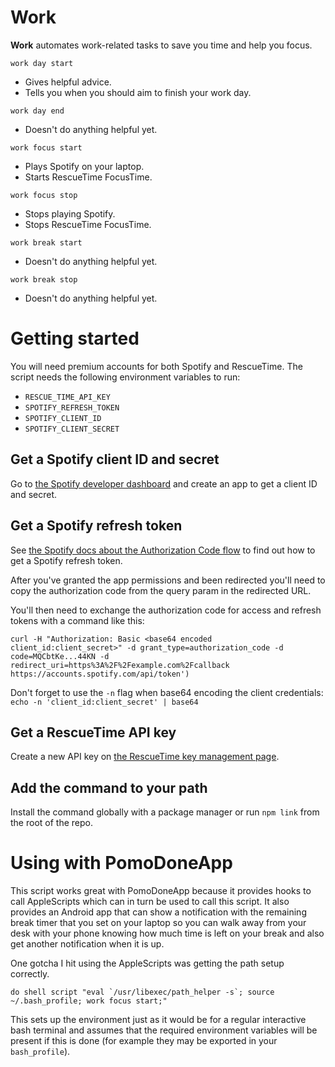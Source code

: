 # Work
**Work** automates work-related tasks to save you time and help you focus.

`work day start`
- Gives helpful advice.
- Tells you when you should aim to finish your work day.

`work day end`
- Doesn't do anything helpful yet.

`work focus start`
- Plays Spotify on your laptop.
- Starts RescueTime FocusTime.

`work focus stop`
- Stops playing Spotify.
- Stops RescueTime FocusTime.

`work break start`
- Doesn't do anything helpful yet.

`work break stop`
- Doesn't do anything helpful yet.

# Getting started
You will need premium accounts for both Spotify and RescueTime. The script needs the following environment variables to run:
- `RESCUE_TIME_API_KEY`
- `SPOTIFY_REFRESH_TOKEN`
- `SPOTIFY_CLIENT_ID`
- `SPOTIFY_CLIENT_SECRET`

## Get a Spotify client ID and secret
Go to [the Spotify developer dashboard](https://developer.spotify.com/dashboard/login) and create an app to get a client ID and secret.

## Get a Spotify refresh token
See [the Spotify docs about the Authorization Code flow](https://developer.spotify.com/documentation/general/guides/authorization-guide/#authorization-code-flow) to find out how to get a Spotify refresh token.

After you've granted the app permissions and been redirected you'll need to copy the authorization code from the query param in the redirected URL.

You'll then need to exchange the authorization code for access and refresh tokens with a command like this:
```
curl -H "Authorization: Basic <base64 encoded client_id:client_secret>" -d grant_type=authorization_code -d code=MQCbtKe...44KN -d redirect_uri=https%3A%2F%2Fexample.com%2Fcallback https://accounts.spotify.com/api/token')
```

Don't forget to use the `-n` flag when base64 encoding the client credentials: `echo -n 'client_id:client_secret' | base64`

## Get a RescueTime API key
Create a new API key on [the RescueTime key management page](https://www.rescuetime.com/anapi/manage).

## Add the command to your path
Install the command globally with a package manager or run `npm link` from the root of the repo.

# Using with PomoDoneApp
This script works great with PomoDoneApp because it provides hooks to call AppleScripts which can in turn be used to call this script. It also provides an Android app that can show a notification with the remaining break timer that you set on your laptop so you can walk away from your desk with your phone knowing how much time is left on your break and also get another notification when it is up.

One gotcha I hit using the AppleScripts was getting the path setup correctly.
```
do shell script "eval `/usr/libexec/path_helper -s`; source ~/.bash_profile; work focus start;"
```
This sets up the environment just as it would be for a regular interactive bash terminal and assumes that the required environment variables will be present if this is done (for example they may be exported in your `bash_profile`).